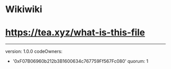 # Wikiwiki
# https://tea.xyz/what-is-this-file
---
version: 1.0.0
codeOwners:
  - '0xF07B06960b212b3B1600634c767759Ff567Fc080'
quorum: 1
